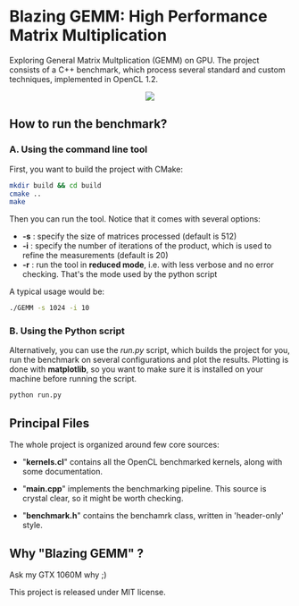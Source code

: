# Blazing GEMM: High Performance Matrix Multiplication

Exploring General Matrix Multplication (GEMM) on GPU. The project consists of a C++ benchmark, which process several standard and custom techniques, implemented in OpenCL 1.2.

<p align="center">
  <img src="https://github.com/Cryst4L/Blazing-GEMM/blob/master/results.png"/>
</p>

## How to run the benchmark?

### A. Using the command line tool

First, you want to build the project with CMake:

```sh
mkdir build && cd build
cmake ..
make
```

Then you can run the tool. Notice that it comes with several options:

* **-s** : specify the size of matrices processed (default is 512)
* **-i** : specify the number of iterations of the product, which is used to refine the measurements (default is 20)
* **-r** : run the tool in **reduced mode**, i.e. with less verbose and no error checking. That's the mode used by the python script

A typical usage would be:

```sh
./GEMM -s 1024 -i 10
```

### B. Using the Python script

Alternatively, you can use the _run.py_ script, which builds the project for you, run the benchmark on several configurations and plot the results.
Plotting is done with **matplotlib**, so you want to make sure it is installed on your machine before running the script.

```sh
python run.py
```

## Principal Files

The whole project is organized around few core sources:

* "**kernels.cl**" contains all the OpenCL benchmarked kernels, along with some documentation.

* "**main.cpp**" implements the benchmarking pipeline. This source is crystal clear, so it might be worth checking.

* "**benchmark.h**" contains the benchamrk class, written in 'header-only' style.

## Why "Blazing GEMM" ? 

Ask my GTX 1060M why ;)

This project is released under MIT license.
